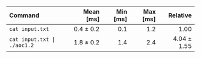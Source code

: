 | Command | Mean [ms] | Min [ms] | Max [ms] | Relative |
|:---|---:|---:|---:|---:|
| `cat input.txt` | 0.4 ± 0.2 | 0.1 | 1.2 | 1.00 |
| `cat input.txt \| ./aoc1.2` | 1.8 ± 0.2 | 1.4 | 2.4 | 4.04 ± 1.55 |
